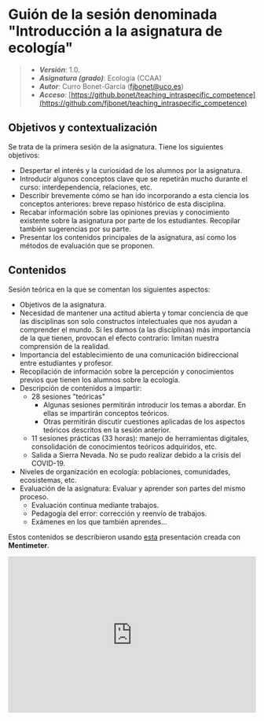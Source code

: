 # Guión de la sesión denominada "Introducción a la asignatura de ecología"


> + **_Versión_**: 1.0.
> + **_Asignatura (grado)_**: Ecología (CCAA)
> + **_Autor_**: Curro Bonet-García (fjbonet@uco.es)
> + **_Acceso_**: [https://github.bonet/teaching_intraspecific_competence](https://github.com/fjbonet/teaching_intraspecific_competence)



## Objetivos y contextualización 

Se trata de la primera sesión de la asignatura. Tiene los siguientes objetivos:

 + Despertar el interés y la curiosidad de los alumnos por la asignatura. 
 + Introducir algunos conceptos clave que se repetirán mucho durante el curso: interdependencia, relaciones, etc.
 + Describir brevemente cómo se han ido incorporando a esta ciencia los conceptos anteriores: breve repaso histórico de esta disciplina.
 + Recabar información sobre las opiniones previas y conocimiento existente sobre la asignatura por parte de los estudiantes. Recopilar también sugerencias por su parte.
 + Presentar los contenidos principales de la asignatura, así como los métodos de evaluación que se proponen. 

## Contenidos
Sesión teórica en la que se comentan los siguientes aspectos:

+ Objetivos de la asignatura.
+ Necesidad de mantener una actitud abierta y tomar conciencia de que las disciplinas son solo constructos intelectuales que nos ayudan a comprender el mundo. Si les damos (a las disciplinas) más importancia de la que tienen, provocan el efecto contrario: limitan nuestra comprensión de la realidad.
+ Importancia del establecimiento de una comunicación bidireccional entre estudiantes y profesor.
+ Recopilación de información sobre la percepción y conocimientos previos que tienen los alumnos sobre la ecología. 
+ Descripción de contenidos a impartir:
  + 28 sesiones "teóricas"
    + Algunas sesiones permitirán introducir los temas a abordar. En ellas se impartirán conceptos teóricos.
    + Otras permitirán discutir cuestiones aplicadas de los aspectos teóricos descritos en la sesión anterior. 
  + 11 sesiones prácticas (33 horas): manejo de herramientas digitales, consolidación de conocimientos teóricos adquiridos, etc.
  + Salida a Sierra Nevada. No se pudo realizar debido a la crisis del COVID-19.
+ Niveles de organización en ecología: poblaciones, comunidades, ecosistemas, etc.  
+ Evaluación de la asignatura: Evaluar y aprender son partes del mismo proceso. 
  + Evaluación continua mediante trabajos.
  + Pedagogía del error: corrección y reenvío de trabajos.
  + Exámenes en los que también aprendes... 

Estos contenidos se describieron usando [esta](https://www.mentimeter.com/s/721e2aa5d5df6efb7acdaf4a8682ff77/7d057c98b67e) presentación creada con **Mentimeter**. 

<div style='position: relative; padding-bottom: 56.25%; padding-top: 35px; height: 0; overflow: hidden;'><iframe sandbox='allow-scripts allow-same-origin allow-presentation' allowfullscreen='true' allowtransparency='true' frameborder='0' height='315' src='https://www.mentimeter.com/embed/721e2aa5d5df6efb7acdaf4a8682ff77/7d057c98b67e' style='position: absolute; top: 0; left: 0; width: 100%; height: 100%;' width='420'></iframe></div>




